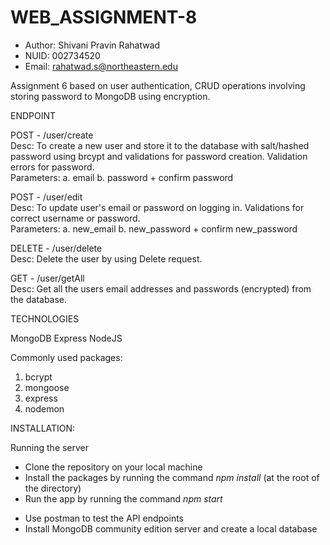 # WEB_ASSIGNMENT-8


- Author: Shivani Pravin Rahatwad
- NUID: 002734520
- Email: rahatwad.s@northeastern.edu

Assignment 6 based on user authentication, CRUD operations involving storing password to MongoDB using encryption.

ENDPOINT

POST - /user/create \
Desc: To create a new user and store it to the database with salt/hashed password using brcypt and validations for password creation. Validation errors for password. \
Parameters: a. email 
            b. password + confirm password 

 POST - /user/edit \
Desc: To update user's email or password on logging in. Validations for correct username or password. \
Parameters: a. new_email
            b. new_password + confirm new_password

 DELETE - /user/delete \
Desc: Delete the user by using Delete request.

GET - /user/getAll \
Desc: Get all the users email addresses and passwords (encrypted) from the database.

TECHNOLOGIES

MongoDB
 Express
 NodeJS

Commonly used packages:
1. bcrypt
2. mongoose
3. express
4. nodemon

INSTALLATION:


Running the server
- Clone the repository on your local machine
- Install the packages by running the command *npm install* (at the root of the directory)
- Run the app by running the command *npm start*

* Use postman to test the API endpoints
* Install MongoDB community edition server and create a local database
